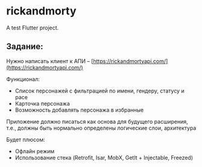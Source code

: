 # rickandmorty

A test Flutter project.

## Задание:
Нужно написать клиент к АПИ – [https://rickandmortyapi.com/](https://rickandmortyapi.com/)

Функционал:
- Список персонажей с фильтрацией по имени, гендеру, статусу и расе
- Карточка персонажа
- Возможность добавлять персонажа в избранные

Приложение должно писаться как основа для будущего расширения, т.е., должны быть нормально определены логические слои, архитектура

Будет плюсом:
- Офлайн режим
- Использование стека (Retrofit, Isar, MobX, GetIt + Injectable, Freezed)
